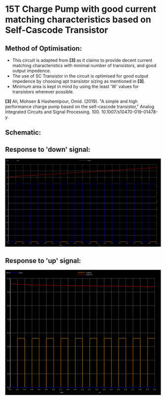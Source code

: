 <h1> 15T Charge Pump with good current matching characteristics based on Self-Cascode Transistor </h1>

<h2> Method of Optimisation: </h2>

* This circuit is adapted from <b> [3] </b> as it claims to provide decent current matching characteristics with minimal number of transistors, and good output impedence. <br>
* The use of SC Transistor in the circuit is optimised for good output impedence by choosing apt transistor sizing as mentioned in <b>[3]</b>. <br>
* Minimum area is kept in mind by using the least 'W' values for transistors wherever possible. <br>

<b> [3] </b> Ali, Mohsen & Hashemipour, Omid. (2019). "A simple and high performance charge pump based on the self-cascode transistor," Analog Integrated Circuits and Signal Processing. 100. 10.1007/s10470-019-01478-y. 

<h2> Schematic: </h2>


<h2> Response to 'down' signal: </h2>

![](chpmp_up_merged.jpg)

<h2> Response to 'up' signal: </h2>

![](chpmp_down_merged.jpg)
